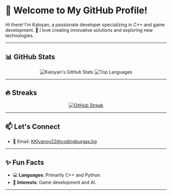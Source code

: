 # 🌟 Welcome to My GitHub Profile!

Hi there! I'm Kaloyan, a passionate developer specializing in C++ and game development. 🚀 I love creating innovative solutions and exploring new technologies.

---

## 📊 GitHub Stats

<div align="center">

![Kaloyan's GitHub Stats](https://github-readme-stats.vercel.app/api?username=KKIvanov22&show_icons=true&theme=radical)
![Top Languages](https://github-readme-stats.vercel.app/api/top-langs/?username=KKIvanov22&layout=compact&theme=radical)
  
</div>

---

<!--## 🏆 Trophies

<div align="center">

[![Trophy Profile](https://github-profile-trophy.vercel.app/?username=KKIvanov22&theme=radical&no-frame=true&margin-w=15)](https://github.com/ryo-ma/github-profile-trophy)

</div>

----->

## 🔥 Streaks

<div align="center">

[![GitHub Streak](https://streak-stats.demolab.com?user=KKIvanov22&theme=radical&hide_border=true)](https://git.io/streak-stats)

</div>

---

<!--## 📅 Coding Activity (via Wakatime)

<div align="center">

[![Wakatime Stats](https://github-readme-stats.vercel.app/api/wakatime?username=KKIvanov22&theme=radical)](https://wakatime.com/@KKIvanov22)

</div>

----->

## 📫 Let's Connect

- 📧 Email: [KKIvanov22@codingburgas.bg](mailto:KKIvanov22@codingburgas.bg)

---

<!--## 🚀 Current Projects

- 🔭 Working on **[CryptoFi](https://github.com/codingburgas/CryptoFi)** — a financial analytics tool! 
- 🎮 Exploring **3D raylib** for game development.
- 🌐 Building a **distance school app** with C++ and raylib.

----->

## ✨ Fun Facts

- 💻 **Languages**: Primarily C++ and Python.
- 🎨 **Interests**: Game development and AI.

---
